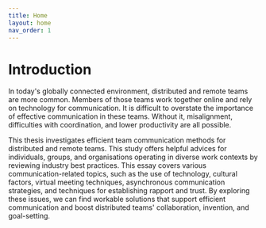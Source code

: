 ```yaml
---
title: Home
layout: home
nav_order: 1
---
```


# Introduction

In today's globally connected environment, distributed and remote teams are more common. Members of those teams work together online and rely on technology for communication. It is difficult to overstate the importance of effective communication in these teams.  Without it, misalignment, difficulties with coordination, and lower productivity are all possible.

This thesis investigates efficient team communication methods for distributed and remote teams. This study offers helpful advices for individuals, groups, and organisations operating in diverse work contexts by reviewing industry best practices. This essay covers various communication-related topics, such as the use of technology, cultural factors, virtual meeting techniques, asynchronous communication strategies, and techniques for establishing rapport and trust. By exploring these issues, we can find workable solutions that support efficient communication and boost distributed teams' collaboration, invention, and goal-setting.
